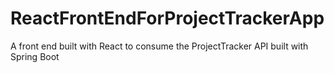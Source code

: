 # ReactFrontEndForProjectTrackerApp
A front end built with React to consume the ProjectTracker API built with Spring Boot
